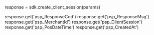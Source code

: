 response = sdk.create_client_session(params)

response.get('psp_ResponseCod')
response.get('psp_ResponseMsg')
response.get('psp_MerchantId')
response.get('psp_ClientSession')
response.get('psp_PosDateTime')
response.get('psp_CreatedAt')
